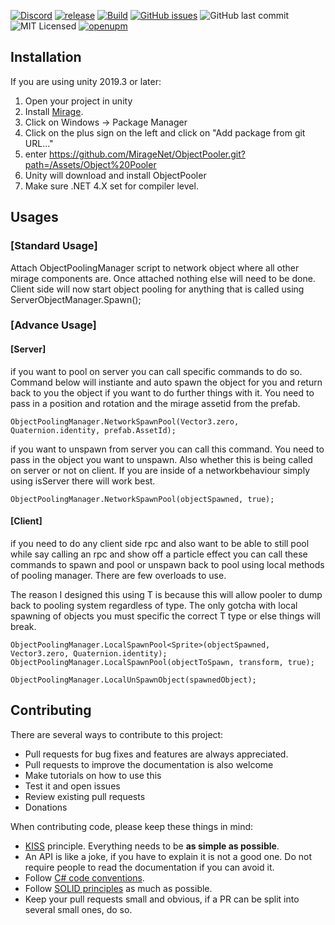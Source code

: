 [![Discord](https://img.shields.io/discord/809535064551456888.svg)](https://discordapp.com/invite/DTBPBYvexy)
[![release](https://img.shields.io/github/release/Miragenet/ObjectPooler.svg)](https://github.com/MirageNet/ObjectPooler/releases/latest)
[![Build](https://github.com/MirageNet/ObjectPooler/workflows/CI/badge.svg)](https://github.com/MirageNet/ObjectPooler/actions?query=workflow%3ACI)
[![GitHub issues](https://img.shields.io/github/issues/MirageNet/ObjectPooler.svg)](https://github.com/MirageNet/ObjectPooler/issues)
![GitHub last commit](https://img.shields.io/github/last-commit/MirageNet/ObjectPooler.svg) ![MIT Licensed](https://img.shields.io/badge/license-MIT-green.svg)
[![openupm](https://img.shields.io/npm/v/com.miragenet.objectpooler?label=openupm&registry_uri=https://package.openupm.com)](https://openupm.com/packages/com.miragenet.objectpooler/)

## Installation

If you are using unity 2019.3 or later: 

1) Open your project in unity
2) Install [Mirage](https://github.com/MirageNet/Mirage).
3) Click on Windows -> Package Manager
4) Click on the plus sign on the left and click on "Add package from git URL..."
5) enter https://github.com/MirageNet/ObjectPooler.git?path=/Assets/Object%20Pooler
6) Unity will download and install ObjectPooler
7) Make sure .NET 4.X set for compiler level.

## Usages

### [Standard Usage]

Attach ObjectPoolingManager script to network object where all other mirage components are. Once attached nothing else will need to be done. 
Client side will now start object pooling for anything that is called using ServerObjectManager.Spawn();

### [Advance Usage]

#### [Server]

if you want to pool on server you can call specific commands to do so. Command below will instiante and auto spawn the object for you and return back to you
the object if you want to do further things with it. You need to pass in a position and rotation and the mirage assetid from the prefab.

`
ObjectPoolingManager.NetworkSpawnPool(Vector3.zero, Quaternion.identity, prefab.AssetId);
`

if you want to unspawn from server you can call this command. You need to pass in the object you want to unspawn. Also whether this is being called on server
or not on client. If you are inside of a networkbehaviour simply using isServer there will work best.

`
ObjectPoolingManager.NetworkSpawnPool(objectSpawned, true);
`

#### [Client]

if you need to do any client side rpc and also want to be able to still pool while say calling an rpc and show off a particle effect you can
call these commands to spawn and pool or unspawn back to pool using local methods of pooling manager. There are few overloads to use.

The reason I designed this using T is because this will allow pooler to dump back to pooling system regardless of type. The only gotcha with local
spawning of objects you must specific the correct T type or else things will break.

`
ObjectPoolingManager.LocalSpawnPool<Sprite>(objectSpawned, Vector3.zero, Quaternion.identity);
ObjectPoolingManager.LocalSpawnPool(objectToSpawn, transform, true);
`

`
ObjectPoolingManager.LocalUnSpawnObject(spawnedObject);
`

## Contributing

There are several ways to contribute to this project:

* Pull requests for bug fixes and features are always appreciated.
* Pull requests to improve the documentation is also welcome
* Make tutorials on how to use this
* Test it and open issues
* Review existing pull requests
* Donations

When contributing code, please keep these things in mind:

* [KISS](https://en.wikipedia.org/wiki/KISS_principle) principle. Everything needs to be **as simple as possible**. 
* An API is like a joke,  if you have to explain it is not a good one.  Do not require people to read the documentation if you can avoid it.
* Follow [C# code conventions](https://docs.microsoft.com/en-us/dotnet/csharp/programming-guide/inside-a-program/coding-conventions).
* Follow [SOLID principles](https://en.wikipedia.org/wiki/SOLID) as much as possible. 
* Keep your pull requests small and obvious,  if a PR can be split into several small ones, do so.
